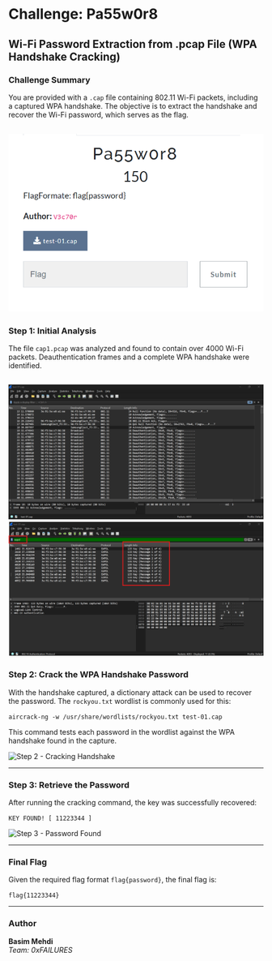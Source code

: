 # Challenge: Pa55w0r8

## Wi-Fi Password Extraction from .pcap File (WPA Handshake Cracking)

### Challenge Summary

You are provided with a `.cap` file containing 802.11 Wi-Fi packets, including a captured WPA handshake. The objective is to extract the handshake and recover the Wi-Fi password, which serves as the flag.

![Challenge Overview](asssets/Overview.png)
---

### Step 1: Initial Analysis

The file `cap1.pcap` was analyzed and found to contain over 4000 Wi-Fi packets. Deauthentication frames and a complete WPA handshake were identified.

![Step 1 - Packet Analysis](asssets/Wireshark1.png)
![Step 1 - Packet Analysis](asssets/Wireshark2.png)
---

### Step 2: Crack the WPA Handshake Password

With the handshake captured, a dictionary attack can be used to recover the password. The `rockyou.txt` wordlist is commonly used for this:

```
aircrack-ng -w /usr/share/wordlists/rockyou.txt test-01.cap
````

This command tests each password in the wordlist against the WPA handshake found in the capture.

![Step 2 - Cracking Handshake](asssets/Command.png)

---

### Step 3: Retrieve the Password

After running the cracking command, the key was successfully recovered:

```
KEY FOUND! [ 11223344 ]
```

![Step 3 - Password Found](asssets/Key.png)

---

### Final Flag

Given the required flag format `flag{password}`, the final flag is:

```
flag{11223344}
```
---

### Author

**Basim Mehdi**  
*Team: 0xFAILURES*
